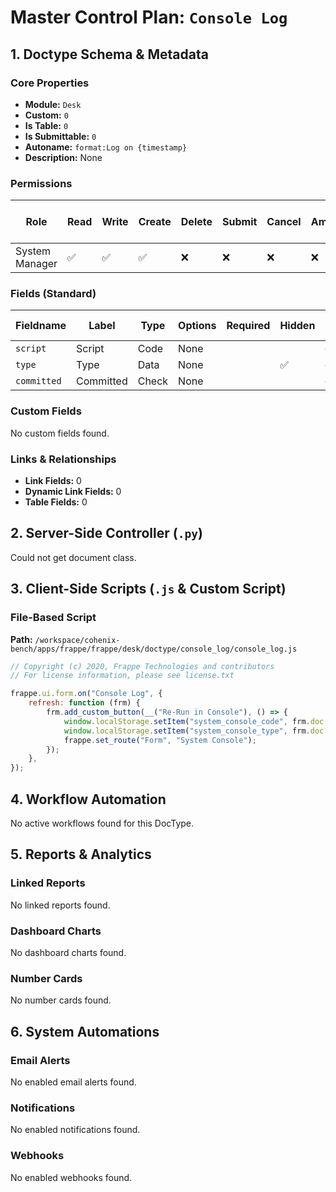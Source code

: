 # Master Control Plan: `Console Log`

## 1. Doctype Schema & Metadata

### Core Properties
- **Module:** `Desk`
- **Custom:** `0`
- **Is Table:** `0`
- **Is Submittable:** `0`
- **Autoname:** `format:Log on {timestamp}`
- **Description:** None

### Permissions
| Role | Read | Write | Create | Delete | Submit | Cancel | Amend | Report | Import | Export | Print | Email | Share | Set User Perms |
|---|---|---|---|---|---|---|---|---|---|---|---|---|---|---|
| System Manager | ✅ | ✅ | ✅ | ❌ | ❌ | ❌ | ❌ | ✅ | ❌ | ✅ | ✅ | ✅ | ✅ | ❌ |


### Fields (Standard)
| Fieldname | Label | Type | Options | Required | Hidden | Read Only | Default | Description |
|---|---|---|---|---|---|---|---|---|
| `script` | Script | Code | None |  |  | ✅ | None | None |
| `type` | Type | Data | None |  | ✅ | ✅ | None | None |
| `committed` | Committed | Check | None |  |  | ✅ | 0 | None |


### Custom Fields
No custom fields found.


### Links & Relationships
- **Link Fields:** 0
- **Dynamic Link Fields:** 0
- **Table Fields:** 0

## 2. Server-Side Controller (`.py`)
Could not get document class.


## 3. Client-Side Scripts (`.js` & Custom Script)
### File-Based Script
**Path:** `/workspace/cohenix-bench/apps/frappe/frappe/desk/doctype/console_log/console_log.js`
```javascript
// Copyright (c) 2020, Frappe Technologies and contributors
// For license information, please see license.txt

frappe.ui.form.on("Console Log", {
	refresh: function (frm) {
		frm.add_custom_button(__("Re-Run in Console"), () => {
			window.localStorage.setItem("system_console_code", frm.doc.script);
			window.localStorage.setItem("system_console_type", frm.doc.type);
			frappe.set_route("Form", "System Console");
		});
	},
});

```




## 4. Workflow Automation
No active workflows found for this DocType.


## 5. Reports & Analytics
### Linked Reports
No linked reports found.


### Dashboard Charts
No dashboard charts found.


### Number Cards
No number cards found.


## 6. System Automations
### Email Alerts
No enabled email alerts found.


### Notifications
No enabled notifications found.


### Webhooks
No enabled webhooks found.
